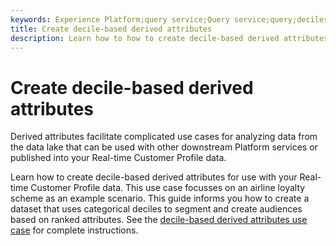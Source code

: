 ```yaml
---
keywords: Experience Platform;query service;Query service;query;deciles;derived attributes;
title: Create decile-based derived attributes
description: Learn how to how to create decile-based derived attributes for use with your Real-time Customer Profile data based on an airline loyalty scheme as an example scenario.
---
```

# Create decile-based derived attributes

Derived attributes facilitate complicated use cases for analyzing data from the data lake that can be used with other downstream Platform services or published into your Real-time Customer Profile data.

Learn how to create decile-based derived attributes for use with your Real-time Customer Profile data. This use case focusses on an airline loyalty scheme as an example scenario. This guide informs you how to create a dataset that uses categorical deciles to segment and create audiences based on ranked attributes. See the [decile-based derived attributes use case](../../use-cases/deciles-use-case.md) for complete instructions.


